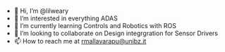 - 👋 Hi, I’m @lilweary
- 👀 I’m interested in everything ADAS
- 🌱 I’m currently learning Controls and Robotics with ROS
- 💞️ I’m looking to collaborate on Design integrgration for Sensor Drivers
- 📫 How to reach me at rmallavarapu@unibz.it

<!---
lilweary/lilweary is a ✨ special ✨ repository because its `README.md` (this file) appears on your GitHub profile.
You can click the Preview link to take a look at your changes.
--->
